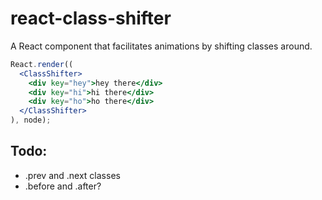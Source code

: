 react-class-shifter
===================

A React component that facilitates animations by shifting classes around.


```jsx
React.render((
  <ClassShifter>
    <div key="hey">hey there</div>
    <div key="hi">hi there</div>
    <div key="ho">ho there</div>
  </ClassShifter>
), node);
```


## Todo:

- .prev and .next classes
- .before and .after?
